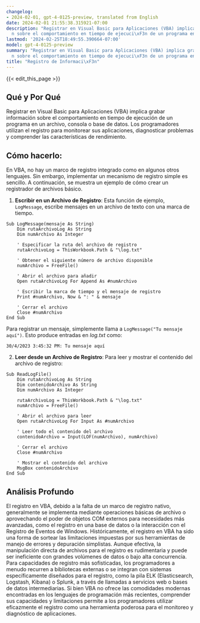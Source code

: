```yaml
---
changelog:
- 2024-02-01, gpt-4-0125-preview, translated from English
date: 2024-02-01 21:55:38.315921-07:00
description: "Registrar en Visual Basic para Aplicaciones (VBA) implica grabar informaci\xF3\
  n sobre el comportamiento en tiempo de ejecuci\xF3n de un programa en un archivo,\u2026"
lastmod: '2024-02-25T18:49:55.390664-07:00'
model: gpt-4-0125-preview
summary: "Registrar en Visual Basic para Aplicaciones (VBA) implica grabar informaci\xF3\
  n sobre el comportamiento en tiempo de ejecuci\xF3n de un programa en un archivo,\u2026"
title: "Registro de Informaci\xF3n"
---
```


{{< edit_this_page >}}

## Qué y Por Qué

Registrar en Visual Basic para Aplicaciones (VBA) implica grabar información sobre el comportamiento en tiempo de ejecución de un programa en un archivo, consola o base de datos. Los programadores utilizan el registro para monitorear sus aplicaciones, diagnosticar problemas y comprender las características de rendimiento.

## Cómo hacerlo:

En VBA, no hay un marco de registro integrado como en algunos otros lenguajes. Sin embargo, implementar un mecanismo de registro simple es sencillo. A continuación, se muestra un ejemplo de cómo crear un registrador de archivos básico.

1. **Escribir en un Archivo de Registro**: Esta función de ejemplo, `LogMessage`, escribe mensajes en un archivo de texto con una marca de tiempo.

```basic
Sub LogMessage(mensaje As String)
    Dim rutaArchivoLog As String
    Dim numArchivo As Integer
    
    ' Especificar la ruta del archivo de registro
    rutaArchivoLog = ThisWorkbook.Path & "\log.txt"
    
    ' Obtener el siguiente número de archivo disponible
    numArchivo = FreeFile()
    
    ' Abrir el archivo para añadir
    Open rutaArchivoLog For Append As #numArchivo
    
    ' Escribir la marca de tiempo y el mensaje de registro
    Print #numArchivo, Now & ": " & mensaje
    
    ' Cerrar el archivo
    Close #numArchivo
End Sub
```

Para registrar un mensaje, simplemente llama a `LogMessage("Tu mensaje aquí")`. Esto produce entradas en *log.txt* como:

```
30/4/2023 3:45:32 PM: Tu mensaje aquí
```

2. **Leer desde un Archivo de Registro**: Para leer y mostrar el contenido del archivo de registro:

```basic
Sub ReadLogFile()
    Dim rutaArchivoLog As String
    Dim contenidoArchivo As String
    Dim numArchivo As Integer
    
    rutaArchivoLog = ThisWorkbook.Path & "\log.txt"
    numArchivo = FreeFile()
    
    ' Abrir el archivo para leer
    Open rutaArchivoLog For Input As #numArchivo
    
    ' Leer todo el contenido del archivo
    contenidoArchivo = Input(LOF(numArchivo), numArchivo)
    
    ' Cerrar el archivo
    Close #numArchivo
    
    ' Mostrar el contenido del archivo
    MsgBox contenidoArchivo
End Sub
```

## Análisis Profundo

El registro en VBA, debido a la falta de un marco de registro nativo, generalmente se implementa mediante operaciones básicas de archivo o aprovechando el poder de objetos COM externos para necesidades más avanzadas, como el registro en una base de datos o la interacción con el Registro de Eventos de Windows. Históricamente, el registro en VBA ha sido una forma de sortear las limitaciones impuestas por sus herramientas de manejo de errores y depuración simplistas. Aunque efectiva, la manipulación directa de archivos para el registro es rudimentaria y puede ser ineficiente con grandes volúmenes de datos o bajo alta concurrencia. Para capacidades de registro más sofisticadas, los programadores a menudo recurren a bibliotecas externas o se integran con sistemas específicamente diseñados para el registro, como la pila ELK (Elasticsearch, Logstash, Kibana) o Splunk, a través de llamadas a servicios web o bases de datos intermediarias. Si bien VBA no ofrece las comodidades modernas encontradas en los lenguajes de programación más recientes, comprender sus capacidades y limitaciones permite a los programadores utilizar eficazmente el registro como una herramienta poderosa para el monitoreo y diagnóstico de aplicaciones.
